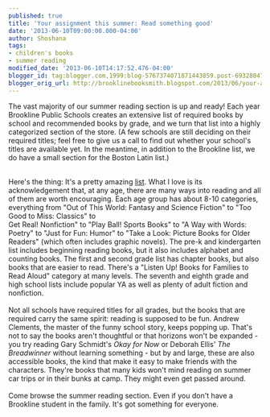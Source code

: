 ```yaml
---
published: true
title: 'Your assignment this summer: Read something good'
date: '2013-06-10T09:00:00.000-04:00'
author: Shoshana
tags:
- children's books
- summer reading
modified_date: '2013-06-10T14:17:52.476-04:00'
blogger_id: tag:blogger.com,1999:blog-5767374071871443859.post-6932804706492169050
blogger_orig_url: http://brooklinebooksmith.blogspot.com/2013/06/your-assignment-this-summer-read.html
---
```


The vast majority of our summer reading section is up and ready! Each year Brookline Public Schools creates an extensive list of required books by school and recommended books by grade, and we turn that list into a highly categorized section of the store. (A few schools are still deciding on their required titles; feel free to give us a call to find out whether your school's titles are available yet. In the meantime, in addition to the Brookline list, we do have a small section for the Boston Latin list.)<br /><div><br /></div><div>Here's the thing: It's a pretty amazing <a href="http://brooklinesummerreading.weebly.com/">list</a>. What I love is its acknowledgement that, at any age, there are many ways into reading and all of them are worth encouraging. Each age group has about 8-10 categories, everything from "Out of This World: Fantasy and Science Fiction" to "Too Good to Miss: Classics" to <br />Get Real! Nonfiction" to "Play Ball! Sports Books" to "A Way with Words: Poetry" to "Just for Fun: Humor" to "Take a Look: Picture Books for Older Readers" (which often includes graphic novels). The pre-k and kindergarten list includes beginning reading books, but it also includes alphabet and counting books. The first and second grade list has chapter books, but also books that are easier to read. There's a "Listen Up! Books for Families to Read Aloud" category at many levels. The seventh and eighth grade and high school lists include popular YA as well as plenty of adult fiction and nonfiction.</div><div><br /></div><div>Not all schools have required titles for all grades, but the books that are required carry the same spirit: reading is supposed to be fun. Andrew Clements, the master of the funny school story, keeps popping up. That's not to say the books aren't thoughtful or that horizons won't be expanded - you try reading Gary Schmidt's <i>Okay for Now</i>&nbsp;or Deborah Ellis' <i>The Breadwinner</i>&nbsp;without learning something - but by and large, these are also accessible books, the kind that make it easy to make friends with the characters. They're books that many kids won't mind reading on summer car trips or in their bunks at camp. They might even get passed around.</div><div><br /></div><div>Come browse the summer reading section. Even if you don't have a Brookline student in the family. It's got something for everyone.<br /><div><div><br /></div></div></div>